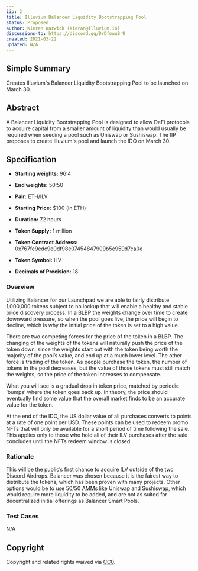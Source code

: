```yaml
---
iip: 2
title: Illuvium Balancer Liquidity Bootstrapping Pool
status: Proposed
author: Kieran Warwick (kieran@illuvium.io)
discussions-to: https://discord.gg/DrDfmwuBrU
created: 2021-03-22
updated: N/A
---
```

<!--You can leave these HTML comments in your merged IIP and delete the visible duplicate text guides, they will not appear and may be helpful to refer to if you edit it again. This is the suggested template for new IIPs. Note that an IIP number will be assigned by an editor. When opening a pull request to submit your IIP, please use an abbreviated title in the filename, `iip-draft_title_abbrev.md`. The title should be 44 characters or less.-->


## Simple Summary
<!--"If you can't explain it simply, you don't understand it well enough." Simply describe the outcome the proposed changes intends to achieve. This should be non-technical and accessible to a casual community member.-->
Creates Illuvium's Balancer Liquidity Bootstrapping Pool to be launched on March 30.

## Abstract
<!--A short (~200 word) description of the proposed change, the abstract should clearly describe the proposed change. This is what *will* be done if the IIP is implemented, not *why* it should be done or *how* it will be done. If the IIP proposes deploying a new contract, write, "we propose to deploy a new contract that will do x".-->

A Balancer Liquidity Bootstrapping Pool is designed to allow DeFi protocols to acquire capital from a smaller amount of liquidity than would usually be required when seeding a pool such as Uniswap or Sushiswap. The IIP proposes to create Illuvium's pool and launch the IDO on March 30.


## Specification
<!--The specification should describe the syntax and semantics of any new feature, there are five sections
1. Overview
2. Rationale
3. Technical Specification
4. Test Cases
5. Configurable Values
-->
* **Starting weights:** 96:4
* **End weights:** 50:50
* **Pair:** ETH/ILV
* **Starting Price:** $100 (in ETH)
* **Duration:** 72 hours
* **Token Supply:** 1 million


* **Token Contract Address:** 0x767fe9edc9e0df98e07454847909b5e959d7ca0e
* **Token Symbol:** ILV
* **Decimals of Precision:** 18


### Overview
<!--This is a high level overview of *how* the IIP will solve the problem. The overview should clearly describe how the new feature will be implemented.-->
Utilizing Balancer for our Launchpad we are able to fairly distribute 1,000,000 tokens subject to no lockup that will enable a healthy and stable price discovery process. In a BLBP the weights change over time to create downward pressure, so when the pool goes live, the price will begin to decline, which is why the initial price of the token is set to a high value.

There are two competing forces for the price of the token in a BLBP. The changing of the weights of the tokens will naturally push the price of the token down, since the weights start out with the token being worth the majority of the pool’s value, and end up at a much lower level. The other force is trading of the token. As people purchase the token, the number of tokens in the pool decreases, but the value of those tokens must still match the weights, so the price of the token increases to compensate.

What you will see is a gradual drop in token price, matched by periodic ‘bumps’ where the token goes back up. In theory, the price should eventually find some value that the overall market finds to be an accurate value for the token.


At the end of the IDO, the US dollar value of all purchases converts to points at a rate of one point per USD. These points can be used to redeem promo NFTs that will only be available for a short period of time following the sale. This applies only to those who hold all of their ILV purchases after the sale concludes until the NFTs redeem window is closed.


### Rationale
<!--This is where you explain the reasoning behind how you propose to solve the problem. Why did you propose to implement the change in this way, what were the considerations and trade-offs. The rationale fleshes out what motivated the design and why particular design decisions were made. It should describe alternate designs that were considered and related work. The rationale may also provide evidence of consensus within the community, and should discuss important objections or concerns raised during discussion.-->
This will be the public’s first chance to acquire ILV outside of the two Discord Airdrops. Balancer was chosen because it is the fairest way to distribute the tokens, which has been proven with many projects. Other options would be to use 50/50 AMMs like Uniswap and Sushiswap, which would require more liquidity to be added, and are not as suited for decentralized initial offerings as Balancer Smart Pools.



### Test Cases
<!--Test cases for an implementation are mandatory for IIPs but can be included with the implementation..-->
N/A


## Copyright
Copyright and related rights waived via [CC0](https://creativecommons.org/publicdomain/zero/1.0/).
